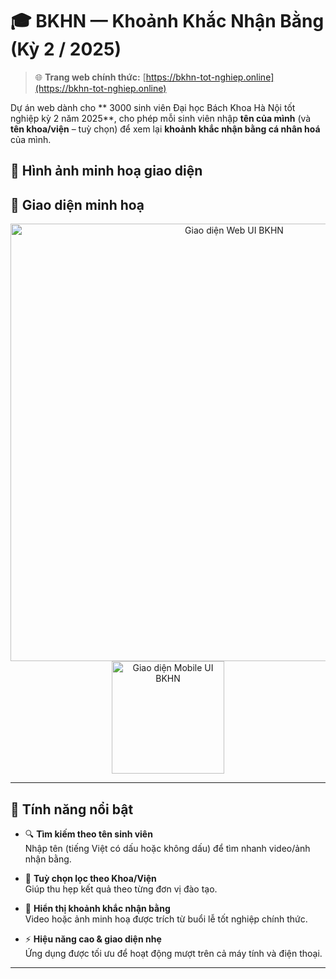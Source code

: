 # 🎓 BKHN — Khoảnh Khắc Nhận Bằng (Kỳ 2 / 2025)

> 🌐 **Trang web chính thức:** [https://bkhn-tot-nghiep.online](https://bkhn-tot-nghiep.online)

Dự án web dành cho ** 3000 sinh viên Đại học Bách Khoa Hà Nội tốt nghiệp kỳ 2 năm 2025**, cho phép mỗi sinh viên nhập **tên của mình** (và **tên khoa/viện** – tuỳ chọn) để xem lại **khoảnh khắc nhận bằng cá nhân hoá** của mình.

## 📸 Hình ảnh minh hoạ giao diện

## 📱 Giao diện minh hoạ

<p align="center">
  <img src="https://cdn.bkhn-tot-nghiep.online/web_ui.png" alt="Giao diện Web UI BKHN" width="700" style="margin-right: 10px;">
  <img src="https://cdn.bkhn-tot-nghiep.online/mobile_ui.jpeg" alt="Giao diện Mobile UI BKHN" width="180">
</p>

---

## 🚀 Tính năng nổi bật

- 🔍 **Tìm kiếm theo tên sinh viên**  
  Nhập tên (tiếng Việt có dấu hoặc không dấu) để tìm nhanh video/ảnh nhận bằng.

- 🏫 **Tuỳ chọn lọc theo Khoa/Viện**  
  Giúp thu hẹp kết quả theo từng đơn vị đào tạo.

- 📸 **Hiển thị khoảnh khắc nhận bằng**  
  Video hoặc ảnh minh hoạ được trích từ buổi lễ tốt nghiệp chính thức.

- ⚡ **Hiệu năng cao & giao diện nhẹ**  
  Ứng dụng được tối ưu để hoạt động mượt trên cả máy tính và điện thoại.


---
